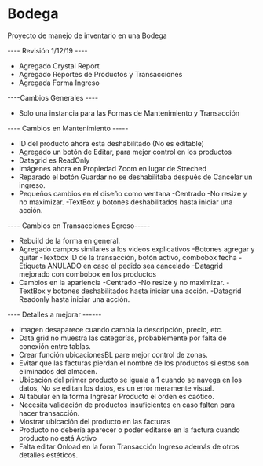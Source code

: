 # Bodega
Proyecto de manejo de inventario en una Bodega

---- Revisión 1/12/19 ----

* Agregado Crystal Report
* Agregado Reportes de Productos y Transacciones
* Agregada Forma Ingreso 

----Cambios Generales ----

* Solo una instancia para las Formas de Mantenimiento y Transacción

---- Cambios en Mantenimiento -----
* ID del producto ahora esta deshabilitado (No es editable)
* Agregado un botón de Editar, para mejor control en los productos
* Datagrid es ReadOnly
* Imágenes ahora en Propiedad Zoom en lugar de Streched
* Reparado el botón Guardar no se deshabilitaba después de Cancelar un ingreso.
* Pequeños cambios en el diseño como ventana 
	-Centrado 
	-No resize y no maximizar.
	-TextBox y botones deshabilitados hasta iniciar una acción.

---- Cambios en Transacciones Egreso-----
* Rebuild de la forma en general.
* Agregado campos similares a los videos explicativos
	-Botones agregar y quitar
	-Textbox ID de la transacción, botón activo, combobox fecha
	-Etiqueta ANULADO en caso el pedido sea cancelado
	-Datagrid mejorado con combobox en los productos
* Cambios en la apariencia
	-Centrado 
	-No resize y no maximizar.
	-TextBox y botones deshabilitados hasta iniciar una acción.
	-Datagrid Readonly hasta iniciar una acción.
	

---- Detalles a mejorar ------
* Imagen desaparece cuando cambia la descripción, precio, etc.
* Data grid no muestra las categorías, probablemente por falta de conexión entre tablas.
* Crear función ubicacionesBL pare mejor control de zonas.
* Evitar que las facturas pierdan el nombre de los productos si estos son eliminados del almacén.
* Ubicación del primer producto se iguala a 1 cuando se navega en los datos, No se editan los datos, es un error meramente visual.
* Al tabular en la forma Ingresar Producto el orden es caótico.
* Necesita validación de productos insuficientes en caso falten para hacer transacción.
* Mostrar ubicación del producto en las facturas
* Producto no debería aparecer o poder editarse en la factura cuando producto no está Activo
* Falta editar Onload en la form Transacción Ingreso además de otros detalles estéticos.

